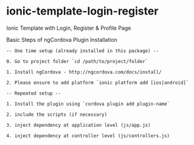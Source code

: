 # ionic-template-login-register
Ionic Template with Login, Register &amp; Profile Page

Basic Steps of ngCordova Plugin Installation
	
	-- One time setup (already installed in this package) --

	0. Go to project folder `cd /path/to/project/folder`

	1. Install ngCordova - http://ngcordova.com/docs/install/

	2. Please ensure to add platform `ionic platform add [ios|android]`

	-- Repeated setup --

	1. Install the plugin using `cordova plugin add plugin-name`

	2. include the scripts (if necessary)

	3. inject dependency at application level (js/app.js)

	4. inject dependency at controller level (js/controllers.js)
